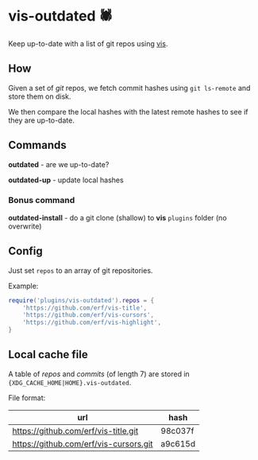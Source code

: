 # vis-outdated 🕷️

Keep up-to-date with a list of git repos using [vis](https://github.com/martanne/vis).

## How

Given a set of *git* repos, we fetch commit hashes using `git ls-remote` and store them on disk. 

We then compare the local hashes with the latest remote hashes to see if they are up-to-date.

## Commands

**outdated** - are we up-to-date?

**outdated-up** - update local hashes

### Bonus command

**outdated-install** - do a git clone (shallow) to **vis** `plugins` folder (no overwrite)

## Config

Just set `repos` to an array of git repositories.

Example:

``` lua
require('plugins/vis-outdated').repos = {
	'https://github.com/erf/vis-title',
	'https://github.com/erf/vis-cursors',
	'https://github.com/erf/vis-highlight',
}
```

## Local cache file

A table of *repos* and *commits* (of length 7) are stored in `{XDG_CACHE_HOME|HOME}.vis-outdated`.

File format:

| url | hash |
|-----|------|
| https://github.com/erf/vis-title.git | 98c037f |
| https://github.com/erf/vis-cursors.git |a9c615d |

